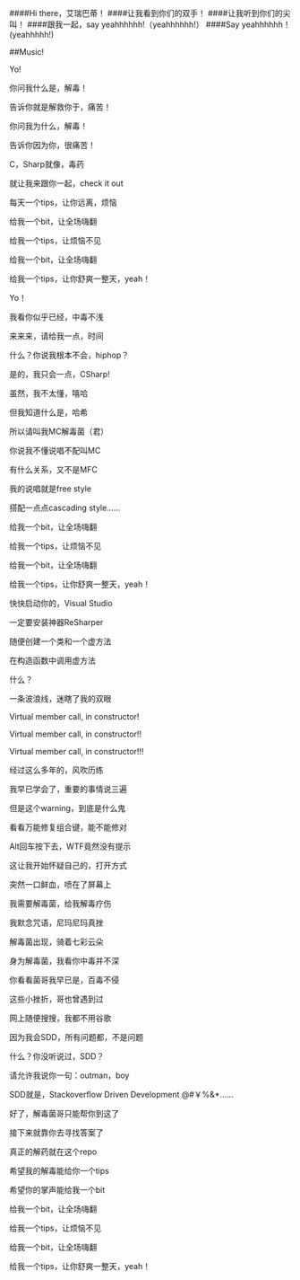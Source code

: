 ####Hi there，艾瑞巴蒂！
####让我看到你们的双手！
####让我听到你们的尖叫！
####跟我一起，say yeahhhhhh!（yeahhhhhh!）
####Say yeahhhhhh！(yeahhhhh!)

##Music!

Yo!

你问我什么是，解毒！

告诉你就是解救你于，痛苦！

你问我为什么，解毒！

告诉你因为你，很痛苦！

C，Sharp就像，毒药

就让我来跟你一起，check it out

每天一个tips，让你远离，烦恼



给我一个bit，让全场嗨翻

给我一个tips，让烦恼不见

给我一个bit，让全场嗨翻

给我一个tips，让你舒爽一整天，yeah！


Yo！

我看你似乎已经，中毒不浅

来来来，请给我一点，时间

什么？你说我根本不会，hiphop？

是的，我只会一点，CSharp!

虽然，我不太懂，嘻哈

但我知道什么是，哈希

所以请叫我MC解毒菌（君）

你说我不懂说唱不配叫MC

有什么关系，又不是MFC

我的说唱就是free style

搭配一点点cascading style……


给我一个bit，让全场嗨翻

给我一个tips，让烦恼不见

给我一个bit，让全场嗨翻

给我一个tips，让你舒爽一整天，yeah！


快快启动你的，Visual Studio

一定要安装神器ReSharper

随便创建一个类和一个虚方法

在构造函数中调用虚方法

什么？

一条波浪线，迷瞎了我的双眼

Virtual member call, in constructor!

Virtual member call, in constructor!!

Virtual member call, in constructor!!!


经过这么多年的，风吹历练

我早已学会了，重要的事情说三遍

但是这个warning，到底是什么鬼

看看万能修复组合键，能不能修对

Alt回车按下去，WTF竟然没有提示

这让我开始怀疑自己的，打开方式

突然一口鲜血，喷在了屏幕上

我需要解毒菌，给我解毒疗伤


我默念咒语，尼玛尼玛真挫

解毒菌出现，骑着七彩云朵


身为解毒菌，我看你中毒并不深

你看看菌哥我早已是，百毒不侵

这些小挫折，哥也曾遇到过

网上随便搜搜，我都不用谷歌

因为我会SDD，所有问题都，不是问题

什么？你没听说过，SDD？

请允许我说你一句：outman，boy

SDD就是，Stackoverflow Driven Development @#￥%&*……


好了，解毒菌哥只能帮你到这了

接下来就靠你去寻找答案了

真正的解药就在这个repo

希望我的解毒能给你一个tips

希望你的掌声能给我一个bit


给我一个bit，让全场嗨翻

给我一个tips，让烦恼不见

给我一个bit，让全场嗨翻

给我一个tips，让你舒爽一整天，yeah！

